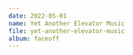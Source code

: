 ```yaml
---
date: 2022-05-01
name: Yet Another Elevator Music
file: yet-another-elevator-music
album: faceoff
---
```

